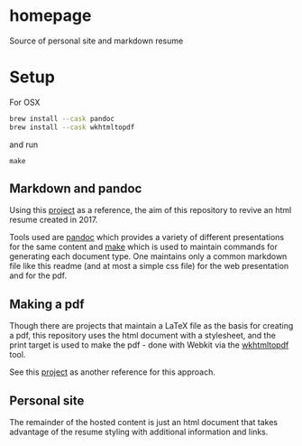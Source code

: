 # homepage
Source of personal site and markdown resume

# Setup

For OSX

```bash
brew install --cask pandoc
brew install --cask wkhtmltopdf
```

and run

```make
make
```

## Markdown and pandoc
Using this [project](https://github.com/chmduquesne/resume.chmd.fr) as a reference, the aim of this repository to revive an html resume created in 2017.

Tools used are [pandoc](https://pandoc.org/index.html) which provides a variety of different presentations for the same content and [make](https://www.gnu.org/software/make/manual/html_node/Simple-Makefile.html) which is used to maintain commands for generating each document type.
One maintains only a common markdown file like this readme (and at most a simple css file) for the web presentation and for the pdf.

## Making a pdf
Though there are projects that maintain a LaTeX file as the basis for creating a pdf, this repository uses the html document with a stylesheet, and the print target is used to make the pdf - done with Webkit via the [wkhtmltopdf](https://github.com/wkhtmltopdf/wkhtmltopdf) tool.

See this [project](https://github.com/psrpinto/resume) as another reference for this approach.

## Personal site
The remainder of the hosted content is just an html document that takes advantage of the resume styling with additional information and links.
